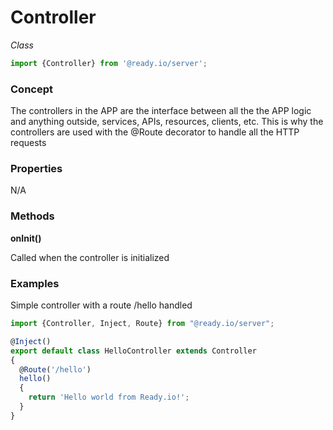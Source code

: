 # Controller

*Class*

```typescript
import {Controller} from '@ready.io/server';
```

### Concept

The controllers in the APP are the interface between all the the APP logic and anything outside, services, APIs, resources, clients, etc. This is why the controllers are used with the @Route decorator to handle all the  HTTP requests

### Properties

N/A

### Methods

**onInit()**

Called when the controller is initialized

### Examples

Simple controller with a route /hello handled

```typescript
import {Controller, Inject, Route} from "@ready.io/server";

@Inject()
export default class HelloController extends Controller
{
  @Route('/hello')
  hello()
  {
    return 'Hello world from Ready.io!';
  }
}
```

